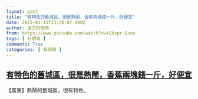 ```yaml
---
layout: post
title: "有特色的舊城區，很是熱鬧，香蕉兩塊錢一斤，好便宜"
date: 2025-01-15T23:30:07.000Z
author: 遠方的故事
from: https://www.youtube.com/watch?v=YSkzpr-Esns
tags: [ 石炳锋 ]
comments: True
categories: [ 石炳锋 ]
---
```

<!--1736983807000-->
[有特色的舊城區，很是熱鬧，香蕉兩塊錢一斤，好便宜](https://www.youtube.com/watch?v=YSkzpr-Esns)
------

<div>
【廣東】熱鬧的舊城區，很有特色。
</div>
